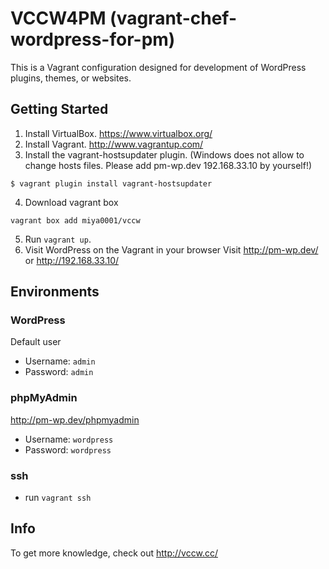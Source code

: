 # VCCW4PM (vagrant-chef-wordpress-for-pm)

This is a Vagrant configuration designed for development of WordPress plugins, themes, or websites.

## Getting Started

1. Install VirtualBox.
https://www.virtualbox.org/
2. Install Vagrant.
http://www.vagrantup.com/
3. Install the vagrant-hostsupdater plugin. (Windows does not allow to change hosts files. Please add pm-wp.dev 192.168.33.10 by yourself!)
```
$ vagrant plugin install vagrant-hostsupdater
```
4. Download vagrant box
```
vagrant box add miya0001/vccw
```
5. Run `vagrant up`.
6. Visit WordPress on the Vagrant in your browser
Visit http://pm-wp.dev/ or http://192.168.33.10/

## Environments

### WordPress

Default user
* Username: `admin`
* Password: `admin`

### phpMyAdmin

http://pm-wp.dev/phpmyadmin
* Username: `wordpress`
* Password: `wordpress`

### ssh

* run `vagrant ssh`

## Info

To get more knowledge, check out <http://vccw.cc/>

